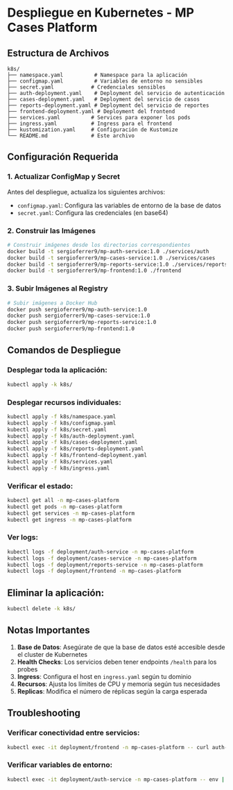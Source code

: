 # Despliegue en Kubernetes - MP Cases Platform

## Estructura de Archivos

```
k8s/
├── namespace.yaml          # Namespace para la aplicación
├── configmap.yaml          # Variables de entorno no sensibles
├── secret.yaml            # Credenciales sensibles
├── auth-deployment.yaml    # Deployment del servicio de autenticación
├── cases-deployment.yaml   # Deployment del servicio de casos
├── reports-deployment.yaml # Deployment del servicio de reportes
├── frontend-deployment.yaml # Deployment del frontend
├── services.yaml          # Services para exponer los pods
├── ingress.yaml           # Ingress para el frontend
├── kustomization.yaml     # Configuración de Kustomize
└── README.md              # Este archivo
```

## Configuración Requerida

### 1. Actualizar ConfigMap y Secret

Antes del despliegue, actualiza los siguientes archivos:

- `configmap.yaml`: Configura las variables de entorno de la base de datos
- `secret.yaml`: Configura las credenciales (en base64)

### 2. Construir las Imágenes

```bash
# Construir imágenes desde los directorios correspondientes
docker build -t sergioferrer9/mp-auth-service:1.0 ./services/auth
docker build -t sergioferrer9/mp-cases-service:1.0 ./services/cases
docker build -t sergioferrer9/mp-reports-service:1.0 ./services/reports
docker build -t sergioferrer9/mp-frontend:1.0 ./frontend
```

### 3. Subir Imágenes al Registry

```bash
# Subir imágenes a Docker Hub
docker push sergioferrer9/mp-auth-service:1.0
docker push sergioferrer9/mp-cases-service:1.0
docker push sergioferrer9/mp-reports-service:1.0
docker push sergioferrer9/mp-frontend:1.0
```

## Comandos de Despliegue

### Desplegar toda la aplicación:
```bash
kubectl apply -k k8s/
```

### Desplegar recursos individuales:
```bash
kubectl apply -f k8s/namespace.yaml
kubectl apply -f k8s/configmap.yaml
kubectl apply -f k8s/secret.yaml
kubectl apply -f k8s/auth-deployment.yaml
kubectl apply -f k8s/cases-deployment.yaml
kubectl apply -f k8s/reports-deployment.yaml
kubectl apply -f k8s/frontend-deployment.yaml
kubectl apply -f k8s/services.yaml
kubectl apply -f k8s/ingress.yaml
```

### Verificar el estado:
```bash
kubectl get all -n mp-cases-platform
kubectl get pods -n mp-cases-platform
kubectl get services -n mp-cases-platform
kubectl get ingress -n mp-cases-platform
```

### Ver logs:
```bash
kubectl logs -f deployment/auth-service -n mp-cases-platform
kubectl logs -f deployment/cases-service -n mp-cases-platform
kubectl logs -f deployment/reports-service -n mp-cases-platform
kubectl logs -f deployment/frontend -n mp-cases-platform
```

## Eliminar la aplicación:
```bash
kubectl delete -k k8s/
```

## Notas Importantes

1. **Base de Datos**: Asegúrate de que la base de datos esté accesible desde el cluster de Kubernetes
2. **Health Checks**: Los servicios deben tener endpoints `/health` para los probes
3. **Ingress**: Configura el host en `ingress.yaml` según tu dominio
4. **Recursos**: Ajusta los límites de CPU y memoria según tus necesidades
5. **Replicas**: Modifica el número de réplicas según la carga esperada

## Troubleshooting

### Verificar conectividad entre servicios:
```bash
kubectl exec -it deployment/frontend -n mp-cases-platform -- curl auth-service:4000/health
```

### Verificar variables de entorno:
```bash
kubectl exec -it deployment/auth-service -n mp-cases-platform -- env | grep DB
``` 